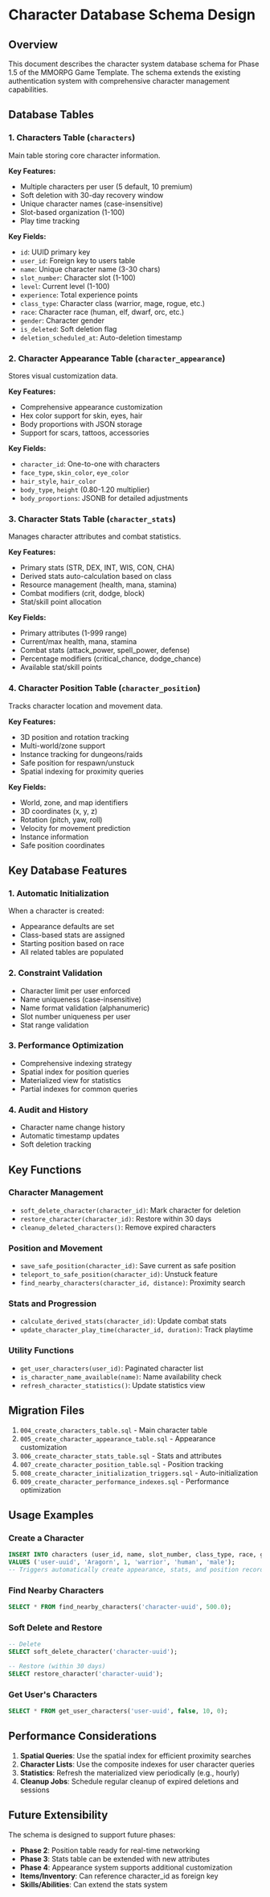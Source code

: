 # Character Database Schema Design

## Overview

This document describes the character system database schema for Phase 1.5 of the MMORPG Game Template. The schema extends the existing authentication system with comprehensive character management capabilities.

## Database Tables

### 1. Characters Table (`characters`)
Main table storing core character information.

**Key Features:**
- Multiple characters per user (5 default, 10 premium)
- Soft deletion with 30-day recovery window
- Unique character names (case-insensitive)
- Slot-based organization (1-100)
- Play time tracking

**Key Fields:**
- `id`: UUID primary key
- `user_id`: Foreign key to users table
- `name`: Unique character name (3-30 chars)
- `slot_number`: Character slot (1-100)
- `level`: Current level (1-100)
- `experience`: Total experience points
- `class_type`: Character class (warrior, mage, rogue, etc.)
- `race`: Character race (human, elf, dwarf, orc, etc.)
- `gender`: Character gender
- `is_deleted`: Soft deletion flag
- `deletion_scheduled_at`: Auto-deletion timestamp

### 2. Character Appearance Table (`character_appearance`)
Stores visual customization data.

**Key Features:**
- Comprehensive appearance customization
- Hex color support for skin, eyes, hair
- Body proportions with JSON storage
- Support for scars, tattoos, accessories

**Key Fields:**
- `character_id`: One-to-one with characters
- `face_type`, `skin_color`, `eye_color`
- `hair_style`, `hair_color`
- `body_type`, `height` (0.80-1.20 multiplier)
- `body_proportions`: JSONB for detailed adjustments

### 3. Character Stats Table (`character_stats`)
Manages character attributes and combat statistics.

**Key Features:**
- Primary stats (STR, DEX, INT, WIS, CON, CHA)
- Derived stats auto-calculation based on class
- Resource management (health, mana, stamina)
- Combat modifiers (crit, dodge, block)
- Stat/skill point allocation

**Key Fields:**
- Primary attributes (1-999 range)
- Current/max health, mana, stamina
- Combat stats (attack_power, spell_power, defense)
- Percentage modifiers (critical_chance, dodge_chance)
- Available stat/skill points

### 4. Character Position Table (`character_position`)
Tracks character location and movement data.

**Key Features:**
- 3D position and rotation tracking
- Multi-world/zone support
- Instance tracking for dungeons/raids
- Safe position for respawn/unstuck
- Spatial indexing for proximity queries

**Key Fields:**
- World, zone, and map identifiers
- 3D coordinates (x, y, z)
- Rotation (pitch, yaw, roll)
- Velocity for movement prediction
- Instance information
- Safe position coordinates

## Key Database Features

### 1. Automatic Initialization
When a character is created:
- Appearance defaults are set
- Class-based stats are assigned
- Starting position based on race
- All related tables are populated

### 2. Constraint Validation
- Character limit per user enforced
- Name uniqueness (case-insensitive)
- Name format validation (alphanumeric)
- Slot number uniqueness per user
- Stat range validation

### 3. Performance Optimization
- Comprehensive indexing strategy
- Spatial index for position queries
- Materialized view for statistics
- Partial indexes for common queries

### 4. Audit and History
- Character name change history
- Automatic timestamp updates
- Soft deletion tracking

## Key Functions

### Character Management
- `soft_delete_character(character_id)`: Mark character for deletion
- `restore_character(character_id)`: Restore within 30 days
- `cleanup_deleted_characters()`: Remove expired characters

### Position and Movement
- `save_safe_position(character_id)`: Save current as safe position
- `teleport_to_safe_position(character_id)`: Unstuck feature
- `find_nearby_characters(character_id, distance)`: Proximity search

### Stats and Progression
- `calculate_derived_stats(character_id)`: Update combat stats
- `update_character_play_time(character_id, duration)`: Track playtime

### Utility Functions
- `get_user_characters(user_id)`: Paginated character list
- `is_character_name_available(name)`: Name availability check
- `refresh_character_statistics()`: Update statistics view

## Migration Files

1. `004_create_characters_table.sql` - Main character table
2. `005_create_character_appearance_table.sql` - Appearance customization
3. `006_create_character_stats_table.sql` - Stats and attributes
4. `007_create_character_position_table.sql` - Position tracking
5. `008_create_character_initialization_triggers.sql` - Auto-initialization
6. `009_create_character_performance_indexes.sql` - Performance optimization

## Usage Examples

### Create a Character
```sql
INSERT INTO characters (user_id, name, slot_number, class_type, race, gender)
VALUES ('user-uuid', 'Aragorn', 1, 'warrior', 'human', 'male');
-- Triggers automatically create appearance, stats, and position records
```

### Find Nearby Characters
```sql
SELECT * FROM find_nearby_characters('character-uuid', 500.0);
```

### Soft Delete and Restore
```sql
-- Delete
SELECT soft_delete_character('character-uuid');

-- Restore (within 30 days)
SELECT restore_character('character-uuid');
```

### Get User's Characters
```sql
SELECT * FROM get_user_characters('user-uuid', false, 10, 0);
```

## Performance Considerations

1. **Spatial Queries**: Use the spatial index for efficient proximity searches
2. **Character Lists**: Use the composite indexes for user character queries
3. **Statistics**: Refresh the materialized view periodically (e.g., hourly)
4. **Cleanup Jobs**: Schedule regular cleanup of expired deletions and sessions

## Future Extensibility

The schema is designed to support future phases:
- **Phase 2**: Position table ready for real-time networking
- **Phase 3**: Stats table can be extended with new attributes
- **Phase 4**: Appearance system supports additional customization
- **Items/Inventory**: Can reference character_id as foreign key
- **Skills/Abilities**: Can extend the stats system